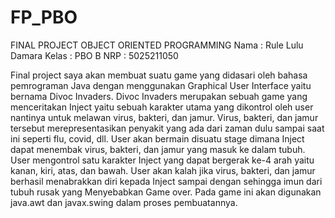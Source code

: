 # FP_PBO

FINAL PROJECT OBJECT ORIENTED PROGRAMMING
Nama  : Rule Lulu Damara
Kelas : PBO B
NRP   : 5025211050


Final project saya akan membuat suatu game yang didasari oleh bahasa pemrograman Java dengan menggunakan Graphical User Interface yaitu bernama Divoc Invaders. 
Divoc Invaders merupakan sebuah game yang menceritakan Inject yaitu sebuah karakter utama yang dikontrol oleh user nantinya untuk melawan virus, bakteri, dan jamur. 
Virus, bakteri, dan jamur tersebut merepresentasikan penyakit yang ada dari zaman dulu sampai saat ini seperti flu, covid, dll. User akan bermain disuatu stage 
dimana Inject dapat menembak virus, bakteri, dan jamur yang masuk ke dalam tubuh. User mengontrol satu karakter Inject yang dapat bergerak ke-4 arah yaitu kanan, kiri, atas,
dan bawah. User akan kalah jika virus, bakteri, dan jamur berhasil menabrakkan diri kepada Inject sampai dengan sehingga imun dari tubuh rusak yang Menyebabkan Game over. 
Pada game ini akan digunakan java.awt dan javax.swing dalam proses pembuatannya.

